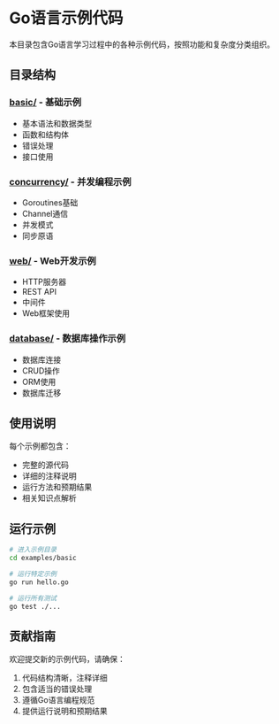 # Go语言示例代码

本目录包含Go语言学习过程中的各种示例代码，按照功能和复杂度分类组织。

## 目录结构

### [basic/](./basic/) - 基础示例
- 基本语法和数据类型
- 函数和结构体
- 错误处理
- 接口使用

### [concurrency/](./concurrency/) - 并发编程示例
- Goroutines基础
- Channel通信
- 并发模式
- 同步原语

### [web/](./web/) - Web开发示例
- HTTP服务器
- REST API
- 中间件
- Web框架使用

### [database/](./database/) - 数据库操作示例
- 数据库连接
- CRUD操作
- ORM使用
- 数据库迁移

## 使用说明

每个示例都包含：
- 完整的源代码
- 详细的注释说明
- 运行方法和预期结果
- 相关知识点解析

## 运行示例

```bash
# 进入示例目录
cd examples/basic

# 运行特定示例
go run hello.go

# 运行所有测试
go test ./...
```

## 贡献指南

欢迎提交新的示例代码，请确保：
1. 代码结构清晰，注释详细
2. 包含适当的错误处理
3. 遵循Go语言编程规范
4. 提供运行说明和预期结果